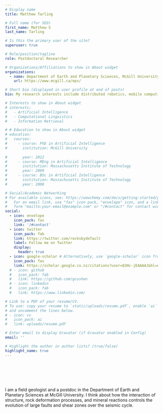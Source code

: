```yaml
---
# Display name
title: Matthew Tarling                                             

# Full name (for SEO)
first_name: Matthew S
last_name: Tarling       

# Is this the primary user of the site?
superuser: true

# Role/position/tagline
role: Postdoctoral Researcher

# Organizations/Affiliations to show in About widget
organizations:
  - name: Department of Earth and Planetary Sciences, McGill University
    url: https://www.mcgill.ca/eps/

# Short bio (displayed in user profile at end of posts)
bio: My research interests include distributed robotics, mobile computing and programmable matter.

# Interests to show in About widget
# interests:
#   - Artificial Intelligence
#   - Computational Linguistics
#   - Information Retrieval

# # Education to show in About widget
# education:
#   courses:
#     - course: PhD in Artificial Intelligence
#       institution: McGill University
  
#       year: 2012
#     - course: MEng in Artificial Intelligence
#       institution: Massachusetts Institute of Technology
#       year: 2009
#     - course: BSc in Artificial Intelligence
#       institution: Massachusetts Institute of Technology
#       year: 2008

# Social/Academic Networking
# For available icons, see: https://wowchemy.com/docs/getting-started/page-builder/#icons
#   For an email link, use "fas" icon pack, "envelope" icon, and a link in the
#   form "mailto:your-email@example.com" or "/#contact" for contact widget.
social:
  - icon: envelope
    icon_pack: fas
    link: '/#contact'
  - icon: twitter
    icon_pack: fab
    link: https://twitter.com/rocksbydefault
    label: Follow me on Twitter
    display:
      header: true
  - icon: google-scholar # Alternatively, use `google-scholar` icon from `ai` icon pack
    icon_pack: fas
    link: https://scholar.google.co.nz/citations?user=Q3Hc-jEAAAAJ&hl=en
  # - icon: github
  #   icon_pack: fab
  #   link: https://github.com/gcushen
  # - icon: linkedin
  #   icon_pack: fab
  #   link: https://www.linkedin.com/

# Link to a PDF of your resume/CV.
# To use: copy your resume to `static/uploads/resume.pdf`, enable `ai` icons in `params.yaml`,
# and uncomment the lines below.
# - icon: cv
#   icon_pack: ai
#   link: uploads/resume.pdf

# Enter email to display Gravatar (if Gravatar enabled in Config)
email: ''

# Highlight the author in author lists? (true/false)
highlight_name: true
---
```

<br /> 
<br /> 
<br /> 
<br /> 

I am a field geologist and a postdoc in the Department of Earth and Planetary Sciences at McGill University. I think about how the interaction of structure, rock deformation processes, and mineral reactions controls the evolution of large faults and shear zones over the seismic cycle. 

<!-- My research lies at the intersection between structural geology and rock deformation, geochemistry and mineralogy, and is rooted in careful and quantitative field observations across a wide range of dimensional and spatial scales, supported by high-resolution microstructural, analytical, and experimental work. -->
